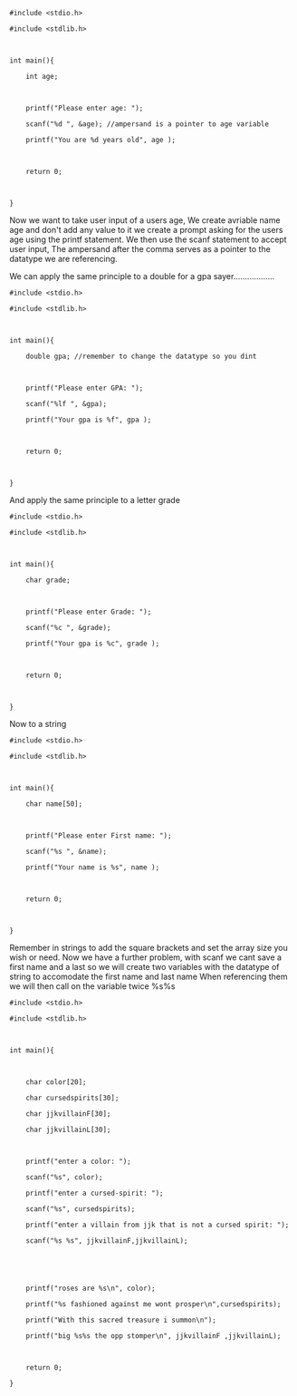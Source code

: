 ```
#include <stdio.h>

#include <stdlib.h>

  

int main(){

    int age;

  

    printf("Please enter age: ");

    scanf("%d ", &age); //ampersand is a pointer to age variable

    printf("You are %d years old", age );

  

    return 0;

  

}
```
Now we want to take user input of a users age, We create avriable name age and don't add any value to it
we create a prompt asking for the users age using the printf statement.
We then use the scanf statement to accept user input, The ampersand after the comma serves as a pointer to the datatype we are referencing.

We can apply the same principle to a double for a gpa sayer..................

```
#include <stdio.h>

#include <stdlib.h>

  

int main(){

    double gpa; //remember to change the datatype so you dint

  

    printf("Please enter GPA: ");

    scanf("%lf ", &gpa);

    printf("Your gpa is %f", gpa );

  

    return 0;

  

}

```

And apply the same principle to a letter grade

```
#include <stdio.h>

#include <stdlib.h>

  

int main(){

    char grade;

  

    printf("Please enter Grade: ");

    scanf("%c ", &grade);

    printf("Your gpa is %c", grade );

  

    return 0;

  

}
```

Now to a string
```
#include <stdio.h>

#include <stdlib.h>

  

int main(){

    char name[50];

  

    printf("Please enter First name: ");

    scanf("%s ", &name);

    printf("Your name is %s", name );

  

    return 0;

  

}
```

Remember in strings to add the square brackets and set the array size you wish or need.
Now we have a further problem, with scanf we cant save a first name and a last 
so we will create two variables with the datatype of string to accomodate the first name and last name
When referencing them we will then call on the variable twice %s%s 


```
#include <stdio.h>

#include <stdlib.h>

  

int main(){

  

    char color[20];

    char cursedspirits[30];

    char jjkvillainF[30];

    char jjkvillainL[30];

  

    printf("enter a color: ");

    scanf("%s", color);

    printf("enter a cursed-spirit: ");

    scanf("%s", cursedspirits);

    printf("enter a villain from jjk that is not a cursed spirit: ");

    scanf("%s %s", jjkvillainF,jjkvillainL);

  
  
  

    printf("roses are %s\n", color);

    printf("%s fashioned against me wont prosper\n",cursedspirits);

    printf("With this sacred treasure i summon\n");

    printf("big %s%s the opp stomper\n", jjkvillainF ,jjkvillainL);

  

    return 0;

}
```
